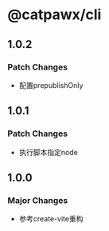 # @catpawx/cli

## 1.0.2

### Patch Changes

- 配置prepublishOnly

## 1.0.1

### Patch Changes

- 执行脚本指定node

## 1.0.0

### Major Changes

- 参考create-vite重构
